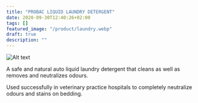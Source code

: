 ```yaml
---
title: "PROBAC LIQUID LAUNDRY DETERGENT"
date: 2020-09-30T12:40:26+02:00
tags: []
featured_image: "/product/laundry.webp"
draft: true
description: ""
---
```

![Alt text](/product/laundry.webp)

A safe and natural auto liquid laundry detergent that cleans as well as removes and neutralizes odours.

Used successfully in veterinary practice hospitals to completely neutralize odours  and stains on bedding.